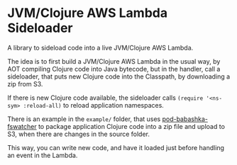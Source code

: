 # JVM/Clojure AWS Lambda Sideloader

A library to sideload code into a live JVM/Clojure AWS Lambda.

The idea is to first build a JVM/Clojure AWS Lambda in the usual way, by AOT compiling Clojure code into Java bytecode, but in the handler, call a sideloader, that puts new Clojure code into the Classpath, by downloading a zip from S3.

If there is new Clojure code available, the sideloader calls `(require '<ns-sym> :reload-all)` to reload application namespaces.

There is an example in the `example/` folder, that uses [pod-babashka-fswatcher](https://github.com/babashka/pod-babashka-fswatcher) to package application Clojure code into a zip file and upload to S3, when there are changes in the source folder.

This way, you can write new code, and have it loaded just before handling an event in the Lambda.

